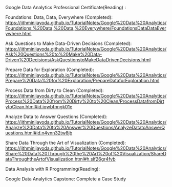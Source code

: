 Google Data Analytics Professional Certificate(Reading) :

  Foundations: Data, Data, Everywhere (Completed): https://jithminijayoda.github.io/TutorialNotes/Google%20Data%20Analytics/Foundations:%20Data,%20Data,%20Everywhere/FoundationsDataDataEverywhere.html
  
  Ask Questions to Make Data-Driven Decisions (Completed): https://jithminijayoda.github.io/TutorialNotes/Google%20Data%20Analytics/Ask%20Questions%20to%20Make%20Data-Driven%20Decisions/AskQuestionstoMakeDataDrivenDecisions.html
  
  Prepare Data for Exploration (Completed): https://jithminijayoda.github.io/TutorialNotes/Google%20Data%20Analytics/Prepare%20Data%20for%20Exploration/PrepareDataforExploration.html
  
  Process Data from Dirty to Clean (Completed): https://jithminijayoda.github.io/TutorialNotes/Google%20Data%20Analytics/Process%20Data%20from%20Dirty%20to%20Clean/ProcessDatafromDirtytoClean.html#id.iqwbfnngk01e
  
  Analyze Data to Answer Questions (Completed): https://jithminijayoda.github.io/TutorialNotes/Google%20Data%20Analytics/Analyze%20Data%20to%20Answer%20Questions/AnalyzeDatatoAnswerQuestions.html#id.n4ynn32tw8jb
  
  Share Data Through the Art of Visualization (Completed):
https://jithminijayoda.github.io/TutorialNotes/Google%20Data%20Analytics/Share%20Data%20Through%20the%20Art%20of%20Visualization/ShareDataThroughtheArtofVisualization.html#h.slf26gr4fvb
  
  Data Analysis with R Programming(Reading):
  
  Google Data Analytics Capstone: Complete a Case Study
